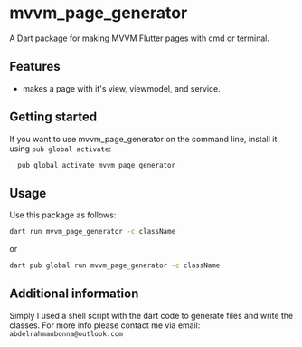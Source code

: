 # mvvm_page_generator

A Dart package for making MVVM Flutter pages with cmd or terminal.

## Features

* makes a page with it's view, viewmodel, and service.

## Getting started

If you want to use mvvm_page_generator on the command line,
install it using `pub global activate`:

```bash
  pub global activate mvvm_page_generator
```

## Usage

Use this package as follows:

```bash
dart run mvvm_page_generator -c className
```

or

```bash
dart pub global run mvvm_page_generator -c className
```

## Additional information

Simply I used a shell script with the dart code to generate files and write the classes.
For more info please contact me via email: `abdelrahmanbonna@outlook.com`
